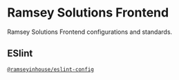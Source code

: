 # Ramsey Solutions Frontend

Ramsey Solutions Frontend configurations and standards.

## ESlint

[`@ramseyinhouse/eslint-config`](./packages/eslint-config/README.md)
